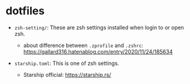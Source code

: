 # dotfiles

* `zsh-setting/`: These are zsh settings installed when login to or open zsh.
  * about difference between `.zprofile` and `.zshrc`: https://gallard316.hatenablog.com/entry/2020/11/24/185634

* `starship.toml`: This is one of zsh settings.
  * Starship official: https://starship.rs/
